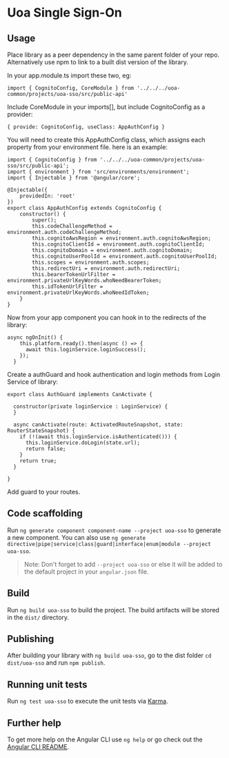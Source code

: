 # Uoa Single Sign-On

## Usage

Place library as a peer dependency in the same parent folder of your repo. Alternatively use npm to link to a built dist version of the library.

In your app.module.ts import these two, eg:

`import { CognitoConfig, CoreModule } from '../../../uoa-common/projects/uoa-sso/src/public-api'`

Include CoreModule in your imports[], but include CognitoConfig as a provider:

`{ provide: CognitoConfig, useClass: AppAuthConfig }`

You will need to create this AppAuthConfig class, which assigns each property from your environment file. here is an example:

```
import { CognitoConfig } from '../../../uoa-common/projects/uoa-sso/src/public-api';
import { environment } from 'src/environments/environment';
import { Injectable } from '@angular/core';

@Injectable({
    providedIn: 'root'
})
export class AppAuthConfig extends CognitoConfig {
    constructor() {
        super();
        this.codeChallengeMethod = environment.auth.codeChallengeMethod;
        this.cognitoAwsRegion = environment.auth.cognitoAwsRegion;
        this.cognitoClientId = environment.auth.cognitoClientId;
        this.cognitoDomain = environment.auth.cognitoDomain;
        this.cognitoUserPoolId = environment.auth.cognitoUserPoolId;
        this.scopes = environment.auth.scopes;
        this.redirectUri = environment.auth.redirectUri;
        this.bearerTokenUrlFilter = environment.privateUrlKeyWords.whoNeedBearerToken;
        this.idTokenUrlFilter = environment.privateUrlKeyWords.whoNeedIdToken;
    }
}
```

Now from your app component you can hook in to the redirects of the library:

```
async ngOnInit() {
    this.platform.ready().then(async () => {
      await this.loginService.loginSuccess();
    });
  }
```

Create a authGuard and hook authentication and login methods from Login Service of library:

```
export class AuthGuard implements CanActivate {

  constructor(private loginService : LoginService) {
  }

  async canActivate(route: ActivatedRouteSnapshot, state: RouterStateSnapshot) {
    if (!(await this.loginService.isAuthenticated())) {
      this.loginService.doLogin(state.url);
      return false;
    }
    return true;
  }
  
}
```

Add guard to your routes.

## Code scaffolding

Run `ng generate component component-name --project uoa-sso` to generate a new component. You can also use `ng generate directive|pipe|service|class|guard|interface|enum|module --project uoa-sso`.

> Note: Don't forget to add `--project uoa-sso` or else it will be added to the default project in your `angular.json` file.

## Build

Run `ng build uoa-sso` to build the project. The build artifacts will be stored in the `dist/` directory.

## Publishing

After building your library with `ng build uoa-sso`, go to the dist folder `cd dist/uoa-sso` and run `npm publish`.

## Running unit tests

Run `ng test uoa-sso` to execute the unit tests via [Karma](https://karma-runner.github.io).

## Further help

To get more help on the Angular CLI use `ng help` or go check out the [Angular CLI README](https://github.com/angular/angular-cli/blob/master/README.md).

